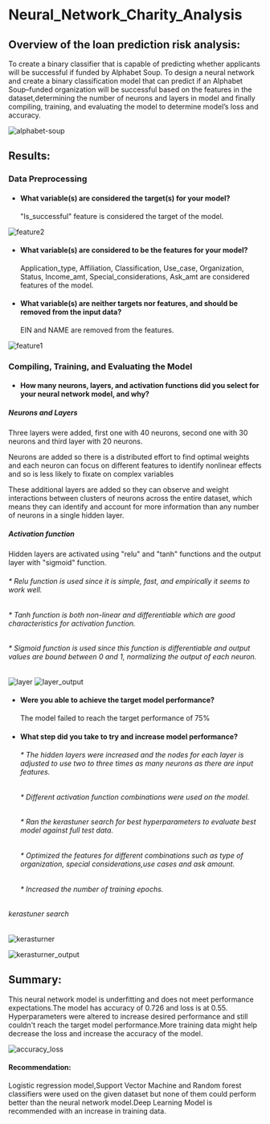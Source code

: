 # Neural_Network_Charity_Analysis
## Overview of the loan prediction risk analysis:
To create a binary classifier that is capable of predicting whether applicants will be successful if funded by Alphabet Soup.
To design a neural network and create a binary classification model that can predict if an Alphabet Soup–funded organization will be successful based on the features in the dataset,determining the number of neurons and layers in model and finally compiling, training, and evaluating the model to determine model’s loss and accuracy.

![alphabet-soup](https://user-images.githubusercontent.com/84524153/137585675-124daf7b-4ba0-496a-bdac-13087b52f493.png)

## Results:


### Data Preprocessing
- ####  What variable(s) are considered the target(s) for your model?

   "Is_successful" feature is considered the target of the model.
  
![feature2](https://user-images.githubusercontent.com/84524153/137585474-59dd988d-2c10-497d-af98-ca589125c29a.png)

- #### What variable(s) are considered to be the features for your model?

  Application_type, Affiliation, Classification, Use_case, Organization, Status, Income_amt, Special_considerations, Ask_amt are considered features of the model.

- #### What variable(s) are neither targets nor features, and should be removed from the input data?

  EIN and NAME are removed from the features.

![feature1](https://user-images.githubusercontent.com/84524153/137603247-5f048e8f-3114-410f-bfd2-0f82ad231261.png)

### Compiling, Training, and Evaluating the Model

- #### How many neurons, layers, and activation functions did you select for your neural network model, and why?
##### Neurons and Layers
Three layers were added, first one with 40 neurons, second one with 30 neurons and third layer with 20 neurons.

Neurons are added so there is a distributed effort to find optimal weights and each neuron can focus on different features to identify nonlinear effects and so is less likely to fixate on complex variables

These additional layers are added so they can observe and weight interactions between clusters of neurons across the entire dataset, which means they can identify and account for more information than any number of neurons in a single hidden layer.

##### Activation function

Hidden layers are activated using "relu" and "tanh" functions and the output layer with "sigmoid" function.

###### * Relu function is used since it is simple, fast, and empirically it seems to work well.

###### * Tanh function is both non-linear and differentiable which are good characteristics for activation function.

###### * Sigmoid function is used since this function is differentiable and output values are bound between 0 and 1, normalizing the output of each neuron.

![layer](https://user-images.githubusercontent.com/84524153/137606522-2181d916-1326-4a68-af85-1d465ea53bc3.png)
![layer_output](https://user-images.githubusercontent.com/84524153/137595879-1227379b-f962-46c9-9425-0d8af1ed3c2c.png)

- #### Were you able to achieve the target model performance?

  The model failed to reach the target performance of 75%
  
- #### What step did you take to try and increase model performance?
 
   ###### * The hidden layers were increased and the nodes for each layer is adjusted to use two to three times as many neurons as there are input features.
   ###### * Different activation function combinations were used on the model.
   ###### * Ran the kerastuner search for best hyperparameters to evaluate best model against full test data.
   ###### * Optimized the features for different combinations such as  type of organization, special considerations,use cases and ask amount.
   ###### * Increased the number of training epochs.
 
 ###### kerastuner search
![kerasturner](https://user-images.githubusercontent.com/84524153/137595855-70bc51e4-354f-4d34-9e33-b95db51efe09.png)

![kerasturner_output](https://user-images.githubusercontent.com/84524153/137595861-403b99c4-5dba-4f16-8391-3b05998dbfc5.png)

## Summary:
This neural network model is underfitting and does not meet performance expectations.The model has accuracy of 0.726 and loss is at 0.55. Hyperparameters were altered to increase desired performance and still couldn't reach the target model performance.More training data might help decrease the loss and increase the accuracy of the model.

![accuracy_loss](https://user-images.githubusercontent.com/84524153/137605695-5a7ca8f5-4f3d-4333-886c-dc106f112bd9.png)
#### Recommendation:
 Logistic regression model,Support Vector Machine and Random forest classifiers were used on the given dataset but none of them could perform better than the neural network    model.Deep Learning Model is recommended with an increase in  training data.
